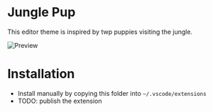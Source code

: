 # Jungle Pup
This editor theme is inspired by twp puppies visiting the jungle.

<img src="https://github.com/keller00/JunglePup/raw/main/assets/screenshot.jpg" alt="Preview">

# Installation
 * Install manually by copying this folder into `~/.vscode/extensions`
 * TODO: publish the extension
